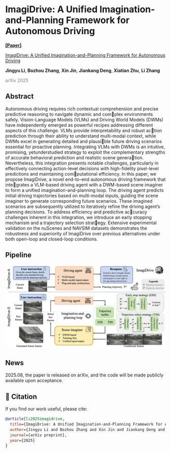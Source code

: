 # ImagiDrive: A Unified Imagination-and-Planning Framework for Autonomous Driving


[**\[Paper\]**](https://arxiv.org/pdf/2508.11428)  

[ImagiDrive: A Unified Imagination-and-Planning Framework for Autonomous Driving](https://arxiv.org/pdf/2508.11428) 

**Jingyu Li**, **Bozhou Zhang**, **Xin Jin**, **Jiankang Deng**, **Xiatian Zhu**, **Li Zhang**

<span style="color:gray">arXiv 2025</span>


## Abstract
Autonomous driving requires rich contextual comprehension and precise predictive reasoning to navigate dynamic and complex environments safely. Vision-Language Models (VLMs) and Driving World Models (DWMs) have independently emerged as powerful recipes addressing different aspects of this challenge. VLMs provide interpretability and robust action prediction through their ability to understand multi-modal context, while DWMs excel in generating detailed and plausible future driving scenarios essential for proactive planning. Integrating VLMs with DWMs is an intuitive, promising, yetunderstudied strategy to exploit the complementary strengths of accurate behavioral prediction and realistic scene generation. Nevertheless, this integration presents notable challenges, particularly in effectively connecting action-level decisions with high-fidelity pixel-level predictions and maintaining computational efficiency. In this paper, we propose ImagiDrive, a novel end-to-end autonomous driving framework that integrates a VLM-based driving agent with a DWM-based scene imaginer to form a unified imagination-and-planning loop. The driving agent predicts initial driving trajectories based on multi-modal inputs, guiding the scene imaginer to generate corresponding future scenarios. These imagined scenarios are subsequently utilized to iteratively refine the driving agent’s planning decisions. To address efficiency and predictive accuracy challenges inherent in this integration, we introduce an early stopping mechanism and a trajectory selection strategy. Extensive experimental validation on the nuScenes and NAVSIM datasets demonstrates the robustness and superiority of ImagiDrive over previous alternatives under both open-loop and closed-loop conditions. 

## Pipeline
![Teaser Figure](figs/pipeline.png)

## News
2025.08, the paper is released on arXiv, and the code will be made publicly available upon acceptance.

## 📖 Citation

If you find our work useful, please cite:

```bibtex
@article{li2025imagidrive,
  title={ImagiDrive: A Unified Imagination-and-Planning Framework for Autonomous Driving}, 
  author={Jingyu Li and Bozhou Zhang and Xin Jin and Jiankang Deng and Xiatian Zhu and Li Zhang}
  journal={arXiv preprint},
  year={2025}
}
